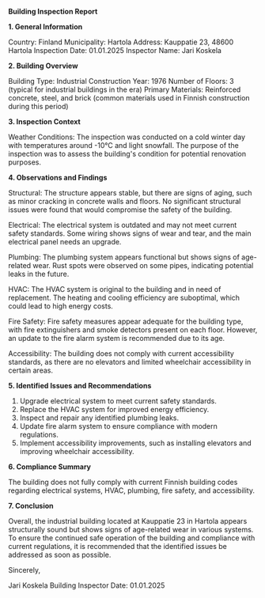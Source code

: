  **Building Inspection Report**

**1. General Information**

Country: Finland
Municipality: Hartola
Address: Kauppatie 23, 48600 Hartola
Inspection Date: 01.01.2025
Inspector Name: Jari Koskela

**2. Building Overview**

Building Type: Industrial
Construction Year: 1976
Number of Floors: 3 (typical for industrial buildings in the era)
Primary Materials: Reinforced concrete, steel, and brick (common materials used in Finnish construction during this period)

**3. Inspection Context**

Weather Conditions: The inspection was conducted on a cold winter day with temperatures around -10°C and light snowfall. The purpose of the inspection was to assess the building's condition for potential renovation purposes.

**4. Observations and Findings**

Structural: The structure appears stable, but there are signs of aging, such as minor cracking in concrete walls and floors. No significant structural issues were found that would compromise the safety of the building.

Electrical: The electrical system is outdated and may not meet current safety standards. Some wiring shows signs of wear and tear, and the main electrical panel needs an upgrade.

Plumbing: The plumbing system appears functional but shows signs of age-related wear. Rust spots were observed on some pipes, indicating potential leaks in the future.

HVAC: The HVAC system is original to the building and in need of replacement. The heating and cooling efficiency are suboptimal, which could lead to high energy costs.

Fire Safety: Fire safety measures appear adequate for the building type, with fire extinguishers and smoke detectors present on each floor. However, an update to the fire alarm system is recommended due to its age.

Accessibility: The building does not comply with current accessibility standards, as there are no elevators and limited wheelchair accessibility in certain areas.

**5. Identified Issues and Recommendations**

1. Upgrade electrical system to meet current safety standards.
2. Replace the HVAC system for improved energy efficiency.
3. Inspect and repair any identified plumbing leaks.
4. Update fire alarm system to ensure compliance with modern regulations.
5. Implement accessibility improvements, such as installing elevators and improving wheelchair accessibility.

**6. Compliance Summary**

The building does not fully comply with current Finnish building codes regarding electrical systems, HVAC, plumbing, fire safety, and accessibility.

**7. Conclusion**

Overall, the industrial building located at Kauppatie 23 in Hartola appears structurally sound but shows signs of age-related wear in various systems. To ensure the continued safe operation of the building and compliance with current regulations, it is recommended that the identified issues be addressed as soon as possible.

Sincerely,

Jari Koskela
Building Inspector
Date: 01.01.2025